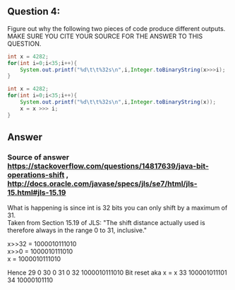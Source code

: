 ## Question 4:  
Figure out why the following two pieces of code produce different outputs.   
MAKE SURE YOU CITE YOUR SOURCE FOR THE ANSWER TO THIS QUESTION.  

```java  
int x = 4282;  
for(int i=0;i<35;i++){  
	System.out.printf("%d\t\t%32s\n",i,Integer.toBinaryString(x>>>i);  
}  

int x = 4282;  
for(int i=0;i<35;i++){  
	System.out.printf("%d\t\t%32s\n",i,Integer.toBinaryString(x));  
	x = x >>> i;  
}  
```  
## Answer   

### Source of answer https://stackoverflow.com/questions/14817639/java-bit-operations-shift , http://docs.oracle.com/javase/specs/jls/se7/html/jls-15.html#jls-15.19  

What is happening is since int is 32 bits you can only shift by a maximum of 31.   
Taken from  Section 15.19 of JLS: "The shift distance actually used is therefore always in the range 0 to 31, inclusive."  

x>>32 =                    1000010111010  
x>>0  =                    1000010111010  
x     =                    1000010111010  

Hence 
29		                               0
30		                               0
31		                               0
32		                   1000010111010  Bit reset aka x = x
33		                    100001011101
34		                     10000101110
